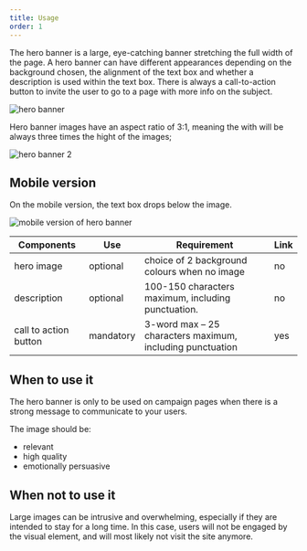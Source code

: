```yaml
---
title: Usage
order: 1
---
```


The hero banner is a large, eye-catching banner stretching the full width of the page. A hero banner can have different appearances depending on the background chosen, the alignment of the text box and whether a description is used within the text box. There is always a call-to-action button to invite the user to go to a page with more info on the subject.

![hero banner](https://inno-ecl.s3.amazonaws.com/media/images/EC/Hero%20Banner/Hero%20Banner01.jpg)

Hero banner images have an aspect ratio of 3:1, meaning the with will be always three times the hight of the images;

![hero banner 2](https://inno-ecl.s3.amazonaws.com/media/images/EC/Hero%20Banner/Hero%20Banner02.png)

## Mobile version

On the mobile version, the text box drops below the image.

![mobile version of hero banner](https://inno-ecl.s3.amazonaws.com/media/images/EC/Hero%20Banner/Hero%20Banner03.png)

| Components            | Use       | Requirement                                               | Link |
| --------------------- | --------- | --------------------------------------------------------- | ---- |
| hero image            | optional  | choice of 2 background colours when no image              | no   |
| description           | optional  | 100-150 characters maximum, including punctuation.        | no   |
| call to action button | mandatory | 3-word max – 25 characters maximum, including punctuation | yes  |

## When to use it

The hero banner is only to be used on campaign pages when there is a strong message to communicate to your users.

The image should be:

- relevant
- high quality
- emotionally persuasive

## When not to use it

Large images can be intrusive and overwhelming, especially if they are intended to stay for a long time. In this case, users will not be engaged by the visual element, and will most likely not visit the site anymore.
